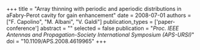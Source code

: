 +++
title = "Array thinning with periodic and aperiodic distributions in aFabry-Perot cavity for gain enhancement"
date = 2008-07-01
authors = ["F. Capolino", "M. Albani", "V. Galdi"]
publication_types = ['paper-conference']
abstract = ""
selected = false
publication = "*Proc. IEEE Antennas and Propagation-Society International Symposium (APS-URSI)*"
doi = "10.1109/APS.2008.4619965"
+++

